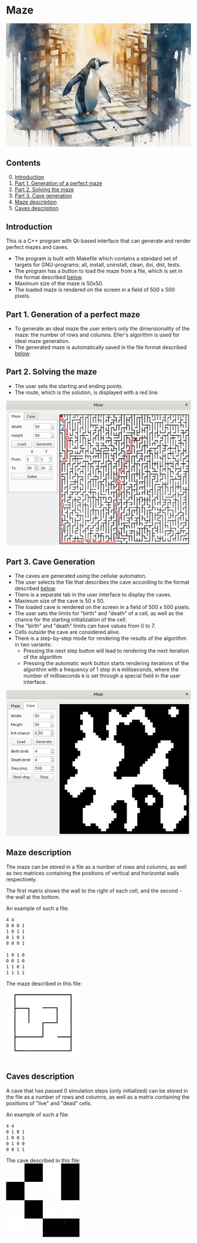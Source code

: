 # Maze

![project_cover](/images/project_cover.jpg)

## Contents

0. [Introduction](#introduction)
1. [Part 1. Generation of a perfect maze](#part-1-generation-of-a-perfect-maze)
2. [Part 2. Solving the maze](#part-2-solving-the-maze)
3. [Part 3. Cave generation](#part-3-cave-generation)
4. [Maze description](#maze-description)
5. [Caves description](#caves-description)

## Introduction

This is a C++ program with Qt-based interface that can generate and render perfect mazes and caves.

- The program is built with Makefile which contains a standard set of targets for GNU-programs: all, install, uninstall, clean, dvi, dist, tests.
- The program has a button to load the maze from a file, which is set in the format described [below](#maze-description).
- Maximum size of the maze is 50x50.
- The loaded maze is rendered on the screen in a field of 500 x 500 pixels.

## Part 1. Generation of a perfect maze

- To generate an ideal maze the user enters only the dimensionality of the maze: the number of rows and columns. Eller's algorithm is used for ideal maze generation.
- The generated maze is automatically saved in the file format described [below](#maze-description).

## Part 2. Solving the maze

- The user sets the starting and ending points.
- The route, which is the solution, is displayed with a red line.

![generated_maze_with_solution](/images/maze.png)

## Part 3. Cave Generation

- The caves are generated using the cellular automaton.
- The user selects the file that describes the cave according to the format described [below](#caves-description).
- There is a separate tab in the user interface to display the caves.
- Maximum size of the cave is 50 x 50.
- The loaded cave is rendered on the screen in a field of 500 x 500 pixels.
- The user sets the limits for "birth" and "death" of a cell, as well as the chance for the starting initialization of the cell.
- The "birth" and "death" limits can have values from 0 to 7.
- Cells outside the cave are considered alive.
- There is a step-by-step mode for rendering the results of the algorithm in two variants:
    - Pressing the next step button will lead to rendering the next iteration of the algorithm
    - Pressing the automatic work button starts rendering iterations of the algorithm with a frequency of 1 step in `N` milliseconds, where the number of milliseconds `N` is set through a special field in the user interface.

![generated_cave](/images/cave.png)

## Maze description

The maze can be stored in a file as a number of rows and columns, as well as two matrices containing the positions of vertical and horizontal walls respectively.

The first matrix shows the wall to the right of each cell, and the second - the wall at the bottom.

An example of such a file:
```
4 4
0 0 0 1
1 0 1 1
0 1 0 1
0 0 0 1

1 0 1 0
0 0 1 0
1 1 0 1
1 1 1 1
```

The maze described in this file:  \
![maze4](/images/maze4.jpg)

## Caves description

A cave that has passed 0 simulation steps (only initialized) can be stored in the file as a number of rows and columns, as well as a matrix containing the positions of "live" and "dead" cells.

An example of such a file:
```
4 4
0 1 0 1
1 0 0 1
0 1 0 0
0 0 1 1
```

The cave described in this file: \
![cave3](/images/cave3.jpg)
